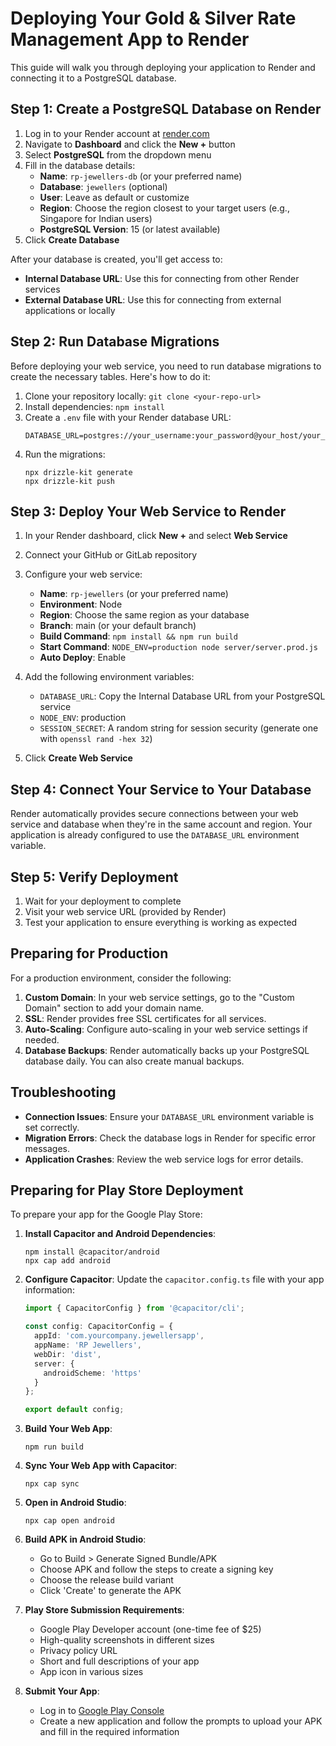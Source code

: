# Deploying Your Gold & Silver Rate Management App to Render

This guide will walk you through deploying your application to Render and connecting it to a PostgreSQL database.

## Step 1: Create a PostgreSQL Database on Render

1. Log in to your Render account at [render.com](https://render.com)
2. Navigate to **Dashboard** and click the **New +** button
3. Select **PostgreSQL** from the dropdown menu
4. Fill in the database details:
   - **Name**: `rp-jewellers-db` (or your preferred name)
   - **Database**: `jewellers` (optional)
   - **User**: Leave as default or customize
   - **Region**: Choose the region closest to your target users (e.g., Singapore for Indian users)
   - **PostgreSQL Version**: 15 (or latest available)
5. Click **Create Database**

After your database is created, you'll get access to:
- **Internal Database URL**: Use this for connecting from other Render services
- **External Database URL**: Use this for connecting from external applications or locally

## Step 2: Run Database Migrations

Before deploying your web service, you need to run database migrations to create the necessary tables. Here's how to do it:

1. Clone your repository locally: `git clone <your-repo-url>`
2. Install dependencies: `npm install`
3. Create a `.env` file with your Render database URL:
   ```
   DATABASE_URL=postgres://your_username:your_password@your_host/your_db
   ```
4. Run the migrations:
   ```
   npx drizzle-kit generate
   npx drizzle-kit push
   ```

## Step 3: Deploy Your Web Service to Render

1. In your Render dashboard, click **New +** and select **Web Service**
2. Connect your GitHub or GitLab repository
3. Configure your web service:
   - **Name**: `rp-jewellers` (or your preferred name)
   - **Environment**: Node
   - **Region**: Choose the same region as your database
   - **Branch**: main (or your default branch)
   - **Build Command**: `npm install && npm run build`
   - **Start Command**: `NODE_ENV=production node server/server.prod.js`
   - **Auto Deploy**: Enable

4. Add the following environment variables:
   - `DATABASE_URL`: Copy the Internal Database URL from your PostgreSQL service
   - `NODE_ENV`: production
   - `SESSION_SECRET`: A random string for session security (generate one with `openssl rand -hex 32`)

5. Click **Create Web Service**

## Step 4: Connect Your Service to Your Database

Render automatically provides secure connections between your web service and database when they're in the same account and region. Your application is already configured to use the `DATABASE_URL` environment variable.

## Step 5: Verify Deployment

1. Wait for your deployment to complete
2. Visit your web service URL (provided by Render)
3. Test your application to ensure everything is working as expected

## Preparing for Production

For a production environment, consider the following:

1. **Custom Domain**: In your web service settings, go to the "Custom Domain" section to add your domain name.
2. **SSL**: Render provides free SSL certificates for all services.
3. **Auto-Scaling**: Configure auto-scaling in your web service settings if needed.
4. **Database Backups**: Render automatically backs up your PostgreSQL database daily. You can also create manual backups.

## Troubleshooting

- **Connection Issues**: Ensure your `DATABASE_URL` environment variable is set correctly.
- **Migration Errors**: Check the database logs in Render for specific error messages.
- **Application Crashes**: Review the web service logs for error details.

## Preparing for Play Store Deployment

To prepare your app for the Google Play Store:

1. **Install Capacitor and Android Dependencies**:
   ```
   npm install @capacitor/android
   npx cap add android
   ```

2. **Configure Capacitor**:
   Update the `capacitor.config.ts` file with your app information:
   ```typescript
   import { CapacitorConfig } from '@capacitor/cli';

   const config: CapacitorConfig = {
     appId: 'com.yourcompany.jewellersapp',
     appName: 'RP Jewellers',
     webDir: 'dist',
     server: {
       androidScheme: 'https'
     }
   };

   export default config;
   ```

3. **Build Your Web App**:
   ```
   npm run build
   ```

4. **Sync Your Web App with Capacitor**:
   ```
   npx cap sync
   ```

5. **Open in Android Studio**:
   ```
   npx cap open android
   ```

6. **Build APK in Android Studio**:
   - Go to Build > Generate Signed Bundle/APK
   - Choose APK and follow the steps to create a signing key
   - Choose the release build variant
   - Click 'Create' to generate the APK

7. **Play Store Submission Requirements**:
   - Google Play Developer account (one-time fee of $25)
   - High-quality screenshots in different sizes
   - Privacy policy URL
   - Short and full descriptions of your app
   - App icon in various sizes

8. **Submit Your App**:
   - Log in to [Google Play Console](https://play.google.com/console)
   - Create a new application and follow the prompts to upload your APK and fill in the required information